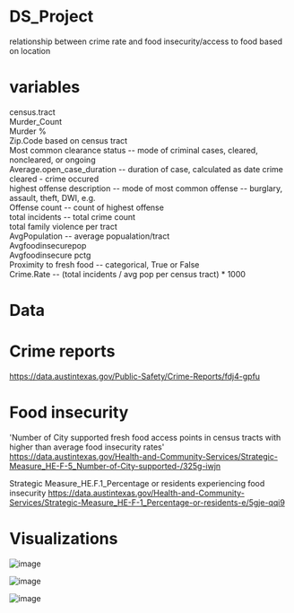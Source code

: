 # DS_Project
relationship between crime rate and food insecurity/access to food based on location

# variables
 census.tract  
 Murder_Count  
 Murder %  
 Zip.Code based on census tract  
 Most common clearance status -- mode of criminal cases, cleared, noncleared, or ongoing  
 Average.open_case_duration -- duration of case, calculated as date crime cleared - crime occured  
 highest offense description -- mode of most common offense -- burglary, assault, theft, DWI, e.g.  
 Offense count -- count of highest offense   
 total incidents -- total crime count  
 total family violence per tract  
 AvgPopulation -- average popualation/tract  
 Avgfoodinsecurepop   
 Avgfoodinsecure pctg  
 Proximity to fresh food -- categorical, True or False  
 Crime.Rate -- (total incidents / avg pop per census tract) * 1000  

# Data
# Crime reports    
https://data.austintexas.gov/Public-Safety/Crime-Reports/fdj4-gpfu    
# Food insecurity 
'Number of City supported fresh food access points in census tracts with higher than average food insecurity rates'   
https://data.austintexas.gov/Health-and-Community-Services/Strategic-Measure_HE-F-5_Number-of-City-supported-/325g-iwjn   

Strategic Measure_HE.F.1_Percentage or residents experiencing food insecurity
https://data.austintexas.gov/Health-and-Community-Services/Strategic-Measure_HE-F-1_Percentage-or-residents-e/5gje-qqi9   


# Visualizations

![image](https://github.com/awilensky32/DS_Project/assets/54001698/9deffae3-9db8-4287-9b43-4c2b3e88821c)

![image](https://github.com/awilensky32/DS_Project/assets/54001698/6ab5999b-e5f8-4db1-bd14-ab54768a7159)

![image](https://github.com/awilensky32/DS_Project/assets/54001698/9b46900d-9512-4e06-9a3b-530c217e06df)
